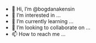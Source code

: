 - 👋 Hi, I’m @bogdanakensin
- 👀 I’m interested in ...
- 🌱 I’m currently learning ...
- 💞️ I’m looking to collaborate on ...
- 📫 How to reach me ...

<!---
bogdanakensin/bogdanakensin is a ✨ special ✨ repository because its `README.md` (this file) appears on your GitHub profile.
You can click the Preview link to take a look at your changes.
--->

